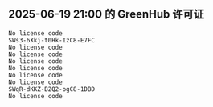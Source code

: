 ## 2025-06-19 21:00 的 GreenHub 许可证
```
No license code
SWs3-6Xkj-t0Hk-IzC8-E7FC
No license code
No license code
No license code
No license code
No license code
No license code
SWqR-dKKZ-B2Q2-ogC8-1DBD
No license code
```
